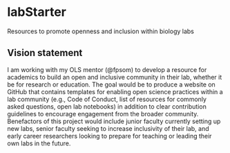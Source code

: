 # labStarter
Resources to promote openness and inclusion within biology labs

## Vision statement
I am working with my OLS mentor (@fpsom) to develop a resource for academics to build an open and inclusive community in their lab, whether it be for research or education. The goal would be to produce a website on GitHub that contains templates for enabling open science practices within a lab community (e.g., Code of Conduct, list of resources for commonly asked questions, open lab notebooks) in addition to clear contribution guidelines to encourage engagement from the broader community. Benefactors of this project would include junior faculty currently setting up new labs, senior faculty seeking to increase inclusivity of their lab, and early career researchers looking to prepare for teaching or leading their own labs in the future.
